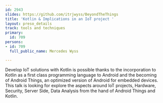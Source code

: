 ```yaml
---
id: 2943
slides: https://github.com/itrjwyss/BeyondTheThings
title: 'Kotlin & Implications in an IoT project '
layout: preso_details
track: tools and techniques
primary:
  id: 709
persons:
- id: 709
  full_public_name: Mercedes Wyss

---
```

Develop IoT solutions with Kotlin is possible thanks to the incorporation to Kotlin as a first class programming language to Android and the becoming of Android Things, an optimized version of Android for embedded devices. This talk is looking for explore the aspects around IoT projects, Hardware, Security, Server Side, Data Analysis from the hand of Android Things and Kotlin.
